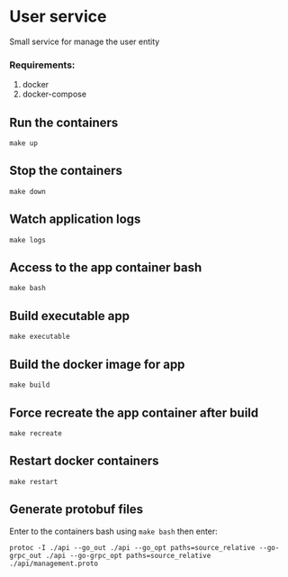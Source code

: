 # User service
Small service for manage the user entity

### Requirements:
1. docker
2. docker-compose

## Run the containers
```
make up
```

## Stop the containers
```
make down
```

## Watch application logs
```
make logs
```

## Access to the app container bash
```
make bash
```

## Build executable app
```
make executable
```

## Build the docker image for app
```
make build
```

## Force recreate the app container after build
```
make recreate
```

## Restart docker containers
```
make restart
```

## Generate protobuf files
Enter to the containers bash using `make bash` then enter:
```
protoc -I ./api --go_out ./api --go_opt paths=source_relative --go-grpc_out ./api --go-grpc_opt paths=source_relative ./api/management.proto
```